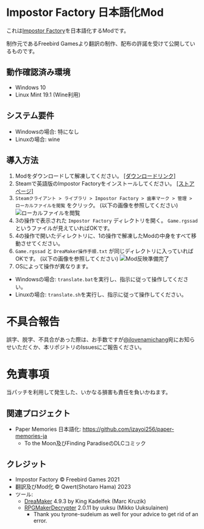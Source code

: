 # Impostor Factory 日本語化Mod

これは[Impostor Factory](https://store.steampowered.com/app/1182620/Impostor_Factory/)を日本語化するModです。

制作元であるFreebird Gamesより翻訳の制作、配布の許諾を受けて公開しているものです。

## 動作確認済み環境

- Windows 10
- Linux Mint 19.1 (Wine利用)

## システム要件

- Windowsの場合: 特になし
- Linuxの場合: wine

## 導入方法

1. Modをダウンロードして解凍してください。 [[ダウンロードリンク]](https://github.com/izayoi256/impostor-factory-translation/archive/refs/heads/master.zip)
2. Steamで英語版のImpostor Factoryをインストールしてください。 [[ストアページ]](https://store.steampowered.com/app/1182620/Impostor_Factory/)
3. `Steamクライアント > ライブラリ > Impostor Factory > 歯車マーク > 管理 > ローカルファイルを閲覧` をクリック。 (以下の画像を参照してください)
![ローカルファイルを閲覧](https://user-images.githubusercontent.com/1329505/233041744-2e3549b5-3710-4125-b209-370f25e9409e.png)
4. 3の操作で表示された `Impostor Factory` ディレクトリを開く。 `Game.rgssad`というファイルが見えていればOKです。
5. 4の操作で開いたディレクトリに、1の操作で解凍したModの中身をすべて移動させてください。
6. `Game.rgssad` と `DreaMaker操作手順.txt` が同じディレクトリに入っていればOKです。 (以下の画像を参照してください)
![Mod反映準備完了](https://user-images.githubusercontent.com/1329505/233265748-d3d637f8-efdb-4fd1-9eeb-0c28178e7109.png)
7. OSによって操作が異なります。
  - Windowsの場合: `translate.bat`を実行し、指示に従って操作してください。
  - Linuxの場合: `translate.sh`を実行し、指示に従って操作してください。

# 不具合報告

誤字、脱字、不具合があった際は、お手数ですが[@ilovenamichang](https://twitter.com/ilovenamichang)宛にお知らせいただくか、本リポジトリのIssuesにご報告ください。

# 免責事項

当パッチを利用して発生した、いかなる損害も責任を負いかねます。

## 関連プロジェクト

- Paper Memories 日本語化: https://github.com/izayoi256/paper-memories-ja
  -  To the Moon及びFinding ParadiseのDLCコミック

## クレジット

- Impostor Factory © Freebird Games 2021
- 翻訳及びMod化 © Qwert(Shotaro Hama) 2023
- ツール:
  - [DreaMaker](https://www.rpg-maker.fr/index.php?page=forum&id=16279) 4.9.3 by King Kadelfek (Marc Kruzik)
  - [RPGMakerDecrypter](https://github.com/uuksu/RPGMakerDecrypter) 2.0.11 by uuksu (Mikko Uuksulainen)
    - Thank you tyrone-sudeium as well for your advice to get rid of an error. 
